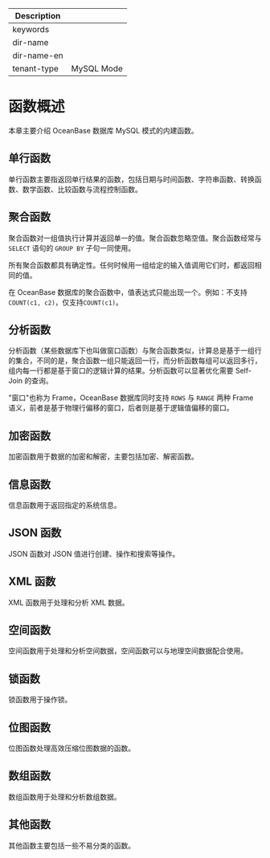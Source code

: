 | Description   |                 |
|---------------|-----------------|
| keywords      |                 |
| dir-name      |                 |
| dir-name-en   |                 |
| tenant-type   | MySQL Mode      |

# 函数概述

本章主要介绍 OceanBase 数据库 MySQL 模式的内建函数。

## 单行函数

单行函数主要指返回单行结果的函数，包括日期与时间函数、字符串函数、转换函数、数学函数、比较函数与流程控制函数。

## 聚合函数

聚合函数对一组值执行计算并返回单一的值。聚合函数忽略空值。聚合函数经常与 `SELECT` 语句的 `GROUP BY` 子句一同使用。

所有聚合函数都具有确定性。任何时候用一组给定的输入值调用它们时，都返回相同的值。

在 OceanBase 数据库的聚合函数中，值表达式只能出现一个。例如：不支持 `COUNT(c1, c2)`，仅支持`COUNT(c1)`。

## 分析函数

分析函数（某些数据库下也叫做窗口函数）与聚合函数类似，计算总是基于一组行的集合，不同的是，聚合函数一组只能返回一行，而分析函数每组可以返回多行，组内每一行都是基于窗口的逻辑计算的结果。分析函数可以显著优化需要 Self-Join 的查询。

"窗口"也称为 Frame，OceanBase 数据库同时支持 `ROWS` 与 `RANGE` 两种 Frame 语义，前者是基于物理行偏移的窗口，后者则是基于逻辑值偏移的窗口。

## 加密函数

加密函数用于数据的加密和解密，主要包括加密、解密函数。

## 信息函数

信息函数用于返回指定的系统信息。

## JSON 函数

JSON 函数对 JSON 值进行创建、操作和搜索等操作。

## XML 函数

XML 函数用于处理和分析 XML 数据。

## 空间函数

空间函数用于处理和分析空间数据，空间函数可以与地理空间数据配合使用。

## 锁函数

锁函数用于操作锁。

## 位图函数

位图函数处理高效压缩位图数据的函数。

## 数组函数

数组函数用于处理和分析数组数据。

## 其他函数

其他函数主要包括一些不易分类的函数。
